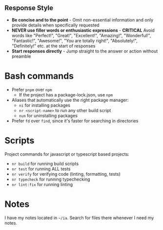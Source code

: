 ## Response Style

- **Be concise and to the point** - Omit non-essential information and only provide details when specifically requested
- **NEVER use filler words or enthusiastic expressions** - **CRITICAL** Avoid words like "Perfect!", "Great!", "Excellent!", "Amazing!", "Wonderful!", "Fantastic!", "Awesome!", "You are totally right!", "Absolutely!", "Definitely!" etc. at the start of responses
- **Start responses directly** - Jump straight to the answer or action without preamble

# Bash commands

- Prefer `pnpm` over `npm`
  - If the project has a package-lock.json, use `npm`
- Aliases that automatically use the right package manager:
  - `ni` for installing packages
  - `nr <script-name>` to run any other build script
  - `nun` for uninstalling packages
- Prefer `fd` over `find`, since it's faster for searching in directories

# Scripts

Project commands for javascript or typescript based projects:

- `nr build` for running build scripts
- `nr test` for running ALL tests
- `nr verify` for verifying code (linting, formatting, tests)
- `nr typecheck` for running typechecking
- `nr lint:fix` for running linting

# Notes

I have my notes located in `~/ia`. Search for files there whenever I need my notes.
